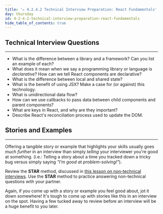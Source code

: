 ```yaml
---
title: '✏️ 4.2.4.2 Technical Interview Preparation: React Fundamentals'
day: thursday
id: 4-2-4-2-technical-interview-preparation-react-fundamentals
hide_table_of_contents: true
---
```


## Technical Interview Questions
---

* What is the difference between a library and a framework? Can you list an example of each?
* What does it mean when we say a programming library or language is _declarative_? How can we tell React components are declarative?
* What is the difference between local and shared state?
* What is the benefit of using JSX? Make a case for (or against) this technology.
* What is unidirectional data flow?
* How can we use callbacks to pass data between child components and parent components?
* What are keys in React, and why are they important?
* Describe React's reconciliation process used to update the DOM.

## Stories and Examples
<hr />

Offering a tangible story or example that highlights your skills usually goes _much further_ in an interview than simply _telling_ your interviewer you're good at something. (i.e.: Telling a story about a time you tracked down a tricky bug versus simply saying _"I'm good at problem-solving!"_).

Review the **STAR** method, discussed in [this lesson on non-technical interviews](../../marketing-yourself/preparing-for-job-interviews/non-technical-interview). Use the **STAR** method to practice answering non-technical questions with your partner.

Again, if you come up with a story or example you feel good about, jot it down somewhere! It's tough to come up with stories like this in an interview on the spot. Having a few tucked away to review before an interview will be a huge benefit to you later.
